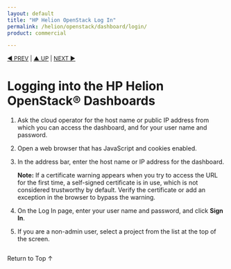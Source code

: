 ```yaml
---
layout: default
title: "HP Helion OpenStack Log In"
permalink: /helion/openstack/dashboard/login/
product: commercial

---
```




<script> 

function PageRefresh { 
onLoad="window.refresh"
}

PageRefresh();

</script>

<p style="font-size: small;"> <a href="/helion/openstack/managing/volumes/">&#9664; PREV</a> | <a href="/helion/openstack/dashboard/users/">&#9650; UP</a> | <a href="/helion/openstack/managing/routers/">NEXT &#9654;</a> </p>

# Logging into the HP Helion OpenStack&reg; Dashboards

1. Ask the cloud operator for the host name or public IP address from which you can access the dashboard, and for your user name and password.

2. Open a web browser that has JavaScript and cookies enabled.

3. In the address bar, enter the host name or IP address for the dashboard.

	**Note:** If a certificate warning appears when you try to access the URL for the first time, a self-signed certificate is in use, which is not considered trustworthy by default. Verify the certificate or add an exception in the browser to bypass the warning.

4. On the Log In page, enter your user name and password, and click **Sign In**.

5. If you are a non-admin user, select a project from the list at the top of the screen.

<img src="media/HorizonProjectMenu.png" alt="" />

<a href="#top" style="padding:14px 0px 14px 0px; text-decoration: none;"> Return to Top &#8593; </a>
